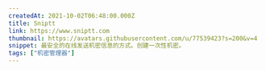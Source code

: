 ```yaml
---
createdAt: 2021-10-02T06:48:00.000Z
title: Sniptt
link: https://www.sniptt.com
thumbnail: https://avatars.githubusercontent.com/u/77539423?s=200&v=4
snippet: 最安全的在线发送机密信息的方式。创建一次性机密。
tags: ["机密管理器"]
---
```

